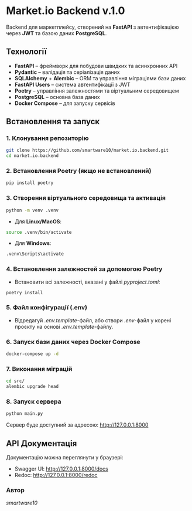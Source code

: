 # Market.io Backend v.1.0

Backend для маркетплейсу, створений на **FastAPI** з автентифікацією через **JWT** та базою даних **PostgreSQL**.

## Технології

- **FastAPI** – фреймворк для побудови швидких та асинхронних API
- **Pydantic** – валідація та серіалізація даних
- **SQLAlchemy** + **Alembic** – ORM та управління міграціями бази даних
- **FastAPI Users** – система автентифікації з JWT
- **Poetry** – управління залежностями та віртуальним середовищем
- **PostgreSQL** – основна база даних
- **Docker Compose** – для запуску сервісів

## Встановлення та запуск

### 1. Клонування репозиторію

```bash
git clone https://github.com/smartware10/market.io.backend.git
cd market.io.backend
```

### 2. Встановлення Poetry (якщо не встановлений)

```bash
pip install poetry
```

### 3. Створення віртуального середовища та активація

```bash
python -m venv .venv
```

- Для **Linux/MacOS**:
```bash
source .venv/bin/activate
```

- Для **Windows**:
```bash
.venv\Scripts\activate
```

### 4. Встановлення залежностей за допомогою Poetry

- Встановити всі залежності, вказані у файлі *pyproject.toml*:
```bash
poetry install
```

### 5. Файл конфігурації (.env)

- Відредагуй *.env.template*-файл, або створи *.env*-файл у корені проєкту на основі *.env.template*-файлу.

### 6. Запуск бази даних через Docker Compose

```bash
docker-compose up -d
```

### 7. Виконання міграцій

```bash
cd src/
alembic upgrade head
```

### 8. Запуск сервера

```bash
python main.py
```

Сервер буде доступний за адресою:
http://127.0.0.1:8000


## API Документація
Документацію можна переглянути у браузері:

- Swagger UI: http://127.0.0.1:8000/docs
- Redoc: http://127.0.0.1:8000/redoc


### Автор
*smartware10*
